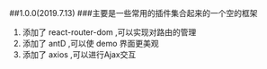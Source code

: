 ##1.0.0(2019.7.13)
###主要是一些常用的插件集合起来的一个空的框架
1. 添加了 react-router-dom ,可以实现对路由的管理
2. 添加了 antD ,可以使 demo 界面更美观
3. 添加了 axios ,可以进行Ajax交互